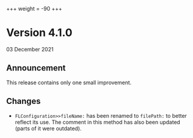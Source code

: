 +++
weight = -90
+++

# Version 4.1.0
03 December 2021

## Announcement
This release contains only one small improvement.

## Changes
- `FLConfiguration>>fileName:` has been renamed to `filePath:` to better reflect its use.
The comment in this method has also been updated (parts of it were outdated).

